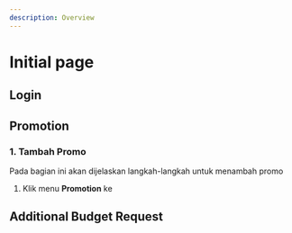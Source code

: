 ```yaml
---
description: Overview
---
```


# Initial page

## Login

## Promotion

### 1. Tambah Promo

Pada bagian ini akan dijelaskan langkah-langkah untuk menambah promo

1. Klik menu **Promotion** ke

## Additional Budget Request

## 

